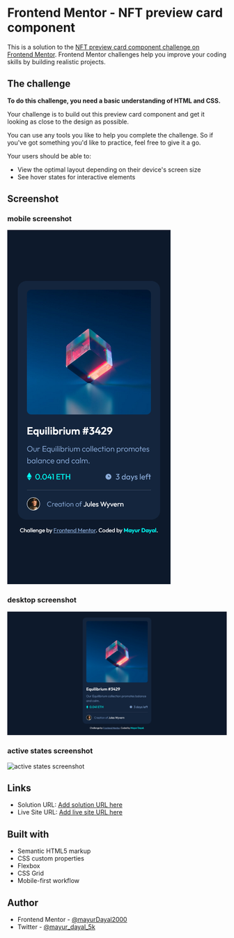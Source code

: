# Frontend Mentor - NFT preview card component

This is a solution to the [NFT preview card component challenge on Frontend Mentor](https://www.frontendmentor.io/challenges/nft-preview-card-component-SbdUL_w0U). Frontend Mentor challenges help you improve your coding skills by building realistic projects. 

## The challenge

**To do this challenge, you need a basic understanding of HTML and CSS.**

Your challenge is to build out this preview card component and get it looking as close to the design as possible.

You can use any tools you like to help you complete the challenge. So if you've got something you'd like to practice, feel free to give it a go.

Your users should be able to:

- View the optimal layout depending on their device's screen size
- See hover states for interactive elements


## Screenshot

### mobile screenshot
![mobile screenshot](./images/mobile.png)

### desktop screenshot
![desktop screenshot](./images/desktop.png)

### active states screenshot
![active states screenshot]()


## Links

- Solution URL: [Add solution URL here](https://your-solution-url.com)
- Live Site URL: [Add live site URL here](https://your-live-site-url.com)


## Built with

- Semantic HTML5 markup
- CSS custom properties
- Flexbox
- CSS Grid
- Mobile-first workflow

## Author

- Frontend Mentor - [@mayurDayal2000](https://www.frontendmentor.io/profile/mayurDayal2000)
- Twitter - [@mayur_dayal_5k](https://twitter.com/mayur_dayal_5k)
